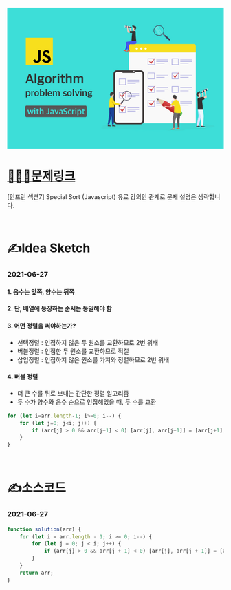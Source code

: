[![인프런](../인프런표지.jpg)](https://www.inflearn.com/course/%EC%9E%90%EB%B0%94%EC%8A%A4%ED%81%AC%EB%A6%BD%ED%8A%B8-%EC%95%8C%EA%B3%A0%EB%A6%AC%EC%A6%98-%EB%AC%B8%EC%A0%9C%ED%92%80%EC%9D%B4/dashboard)
# [👩🏻‍💻문제링크](https://www.inflearn.com/course/%EC%9E%90%EB%B0%94%EC%8A%A4%ED%81%AC%EB%A6%BD%ED%8A%B8-%EC%95%8C%EA%B3%A0%EB%A6%AC%EC%A6%98-%EB%AC%B8%EC%A0%9C%ED%92%80%EC%9D%B4/dashboard)

[인프런 섹션7] Special Sort (Javascript)
유료 강의인 관계로 문제 설명은 생략합니다.

<br>

# ✍️Idea Sketch

### **2021-06-27**

#### 1. 음수는 앞쪽, 양수는 뒤쪽

#### 2. 단, 배열에 등장하는 순서는 동일해야 함

#### 3. 어떤 정렬을 써야하는가? 
- 선택정렬 : 인접하지 않은 두 원소를 교환하므로 2번 위배
- 버블정렬 : 인접한 두 원소를 교환하므로 적절
- 삽입정렬 : 인접하지 않은 원소를 가져와 정렬하므로 2번 위배

#### 4. 버블 정렬
- 더 큰 수를 뒤로 보내는 간단한 정렬 알고리즘
- 두 수가 양수와 음수 순으로 인접해있을 때, 두 수를 교환

```javascript
for (let i=arr.length-1; i>=0; i--) {
    for (let j=0; j<i; j++) {
        if (arr[j] > 0 && arr[j+1] < 0) [arr[j], arr[j+1]] = [arr[j+1], arr[j]];
    }
}
```

<br>

# ✍️소스코드

### **2021-06-27**

```javascript
function solution(arr) {
    for (let i = arr.length - 1; i >= 0; i--) {
        for (let j = 0; j < i; j++) {
            if (arr[j] > 0 && arr[j + 1] < 0) [arr[j], arr[j + 1]] = [arr[j + 1], arr[j]];
        }
    }
    return arr;
}
```
